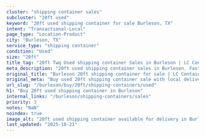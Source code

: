 ```yaml
---
cluster: "shipping container sales"
subcluster: "20ft used"
keyword: "20ft used shipping container for sale Burleson, TX"
intent: "Transactional-Local"
page_type: "Location-Product"
city: "Burleson, TX"
service_type: "shipping container"
condition: "Used"
size: "20ft"
title_tag: "20ft Twq Used shipping container Sales in Burleson | LC Container"
meta_description: "20ft used shipping container sales in Burleson. Fast delivery, competitive pricing. Serving shipping containers area. Quote ID: 5WI. Call (214) 524-4168 for your free quote today."
original_title: "Burleson 20ft shipping container for sale | LC Container"
original_meta: "Buy used 20ft shipping container sale with local delivery in Burleson, TX. LC Container — local Since 2003. Request a fast quote today."
url_slug: "/burleson/buy/20ft/shipping-containers/used"
h1: "Buy 20ft used shipping container in Burleson"
internal_links: "/burleson/shipping-containers/sales"
priority: 3
notes: "NaN"
noindex: true
image_alt: "20ft used shipping container available for delivery in Burleson"
last_updated: "2025-10-21"
---
```


<!-- TODO: Add unique city/inventory copy, images, and internal links here. -->
